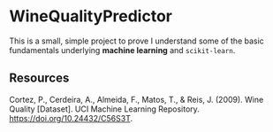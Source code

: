 # WineQualityPredictor

This is a small, simple project to prove I understand some of the basic fundamentals underlying **machine learning** and ```scikit-learn```.

## Resources
Cortez, P., Cerdeira, A., Almeida, F., Matos, T., & Reis, J. (2009). Wine Quality [Dataset]. UCI Machine Learning Repository. https://doi.org/10.24432/C56S3T.